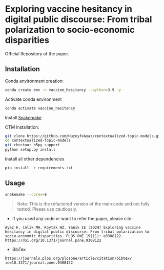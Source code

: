 # Exploring vaccine hesitancy in digital public discourse: From  tribal polarization to socio-economic disparities

Official Repository of the paper.

## Installation

Conda environment creation:
```bash
conda create env -n vaccine_hesitancy --python=3.9 -y
```

Activate conda environment
```bash
conda activate vaccine_hesitancy
```

Install [Snakemake](https://snakemake.readthedocs.io/en/stable/getting_started/installation.html)

CTM Installation:
```bash
git clone https://github.com/HuzeyfeAyaz/contextualized-topic-models.git
cd contextualized-topic-models
git checkout h5py_support
python setup.py install
```

Install all other dependencies
```bash
pip install -r requirements.txt
```

## Usage

```bash
snakemake --cores=8
```

> Note: This is the refactored version of the main code and not fully tested. Please use cautiously.

- If you used any code or want to refer the paper, please cite:
```
Ayaz H, Celik MH, Koytak HZ, Yanik IE (2024) Exploring vaccine hesitancy in digital public discourse: From tribal polarization to socio-economic disparities. PLOS ONE 19(11): e0308122. https://doi.org/10.1371/journal.pone.0308122
```
- BibTex
```
https://journals.plos.org/plosone/article/citation/bibtex?id=10.1371/journal.pone.0308122
```
